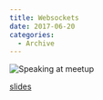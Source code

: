 ```yaml
---
title: Websockets
date: 2017-06-20
categories:
  - Archive
---
```


![Speaking at meetup](meetup.jpg)

[slides](ibragimov_ruslan-introducing_websockets.pdf)
